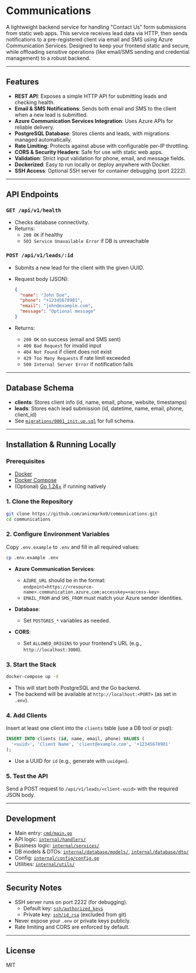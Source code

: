 # Communications

A lightweight backend service for handling "Contact Us" form submissions from static web apps. This service receives lead data via HTTP, then sends notifications to a pre-registered client via email and SMS using Azure Communication Services. Designed to keep your frontend static and secure, while offloading sensitive operations (like email/SMS sending and credential management) to a robust backend.

---

## Features

- **REST API**: Exposes a simple HTTP API for submitting leads and checking health.
- **Email & SMS Notifications**: Sends both email and SMS to the client when a new lead is submitted.
- **Azure Communication Services Integration**: Uses Azure APIs for reliable delivery.
- **PostgreSQL Database**: Stores clients and leads, with migrations managed automatically.
- **Rate Limiting**: Protects against abuse with configurable per-IP throttling.
- **CORS & Security Headers**: Safe for use with static web apps.
- **Validation**: Strict input validation for phone, email, and message fields.
- **Dockerized**: Easy to run locally or deploy anywhere with Docker.
- **SSH Access**: Optional SSH server for container debugging (port 2222).

---

## API Endpoints

### `GET /api/v1/health`

- Checks database connectivity.
- Returns:  
  - `200 OK` if healthy  
  - `503 Service Unavailable Error` if DB is unreachable

### `POST /api/v1/leads/:id`

- Submits a new lead for the client with the given UUID.
- Request body (JSON):

  ```json
  {
    "name": "John Doe",
    "phone": "+12345678901",
    "email": "john@example.com",
    "message": "Optional message"
  }
  ```

- Returns:
  - `200 OK` on success (email and SMS sent)
  - `400 Bad Request` for invalid input
  - `404 Not Found` if client does not exist
  - `429 Too Many Requests` if rate limit exceeded
  - `500 Internal Server Error` if notification fails

---

## Database Schema

- **clients**: Stores client info (id, name, email, phone, website, timestamps)
- **leads**: Stores each lead submission (id, datetime, name, email, phone, client_id)
- See [`migrations/0001_init.up.sql`](migrations/0001_init.up.sql) for full schema.

---

## Installation & Running Locally

### Prerequisites

- [Docker](https://www.docker.com/get-started)
- [Docker Compose](https://docs.docker.com/compose/)
- (Optional) [Go 1.24+](https://go.dev/) if running natively

### 1. Clone the Repository

```sh
git clone https://github.com/anicmarko9/communications.git
cd communications
```

### 2. Configure Environment Variables

Copy `.env.example` to `.env` and fill in all required values:

```sh
cp .env.example .env
```

- **Azure Communication Services**:  
  - `AZURE_URL` should be in the format:  
    `endpoint=https://<resource-name>.communication.azure.com;accesskey=<access-key>`
  - `EMAIL_FROM` and `SMS_FROM` must match your Azure sender identities.

- **Database**:  
  - Set `POSTGRES_*` variables as needed.

- **CORS**:  
  - Set `ALLOWED_ORIGINS` to your frontend's URL (e.g., `http://localhost:3000`).

### 3. Start the Stack

```sh
docker-compose up -d
```

- This will start both PostgreSQL and the Go backend.
- The backend will be available at `http://localhost:<PORT>` (as set in `.env`).

### 4. Add Clients

Insert at least one client into the `clients` table (use a DB tool or psql):

```sql
INSERT INTO clients (id, name, email, phone) VALUES (
  '<uuid>', 'Client Name', 'client@example.com', '+12345678901'
);
```

- Use a UUID for `id` (e.g., generate with `uuidgen`).

### 5. Test the API

Send a POST request to `/api/v1/leads/<client-uuid>` with the required JSON body.

---

## Development

- Main entry: [`cmd/main.go`](cmd/main.go)
- API logic: [`internal/handlers/`](internal/handlers/)
- Business logic: [`internal/services/`](internal/services/)
- DB models & DTOs: [`internal/database/models/`](internal/database/models/), [`internal/database/dto/`](internal/database/dto/)
- Config: [`internal/config/config.go`](internal/config/config.go)
- Utilities: [`internal/utils/`](internal/utils/)

---

## Security Notes

- SSH server runs on port 2222 (for debugging).  
  - Default key: [`ssh/authorized_keys`](ssh/authorized_keys)
  - Private key: [`ssh/id_rsa`](ssh/id_rsa) (excluded from git)
- Never expose your `.env` or private keys publicly.
- Rate limiting and CORS are enforced by default.

---

## License

MIT
